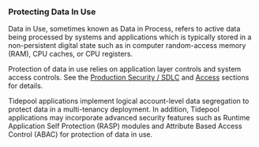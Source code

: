 ### Protecting Data In Use

Data in Use, sometimes known as Data in Process, refers to active data being
processed by systems and applications which is typically stored in a
non-persistent digital state such as in computer random-access memory (RAM), CPU
caches, or CPU registers.

Protection of data in use relies on application layer controls and system access
controls. See the [Production Security / SDLC][1] and [Access][2] sections for
details.

[1]: sdlc.md
[2]: access.md

Tidepool applications implement logical account-level data
segregation to protect data in a multi-tenancy deployment. In addition,
Tidepool applications may incorporate advanced security features
such as Runtime Application Self Protection (RASP) modules and Attribute Based
Access Control (ABAC) for protection of data in use.